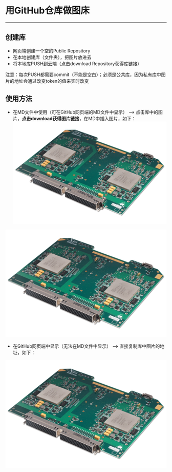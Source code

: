 # 用GitHub仓库做图床
---

## 创建库
* 网页端创建一个空的Public Repository
* 在本地创建库（文件夹），把图片放进去
* 将本地库PUSH到云端（点击download Repository获得库链接）

注意：每次PUSH都需要commit（不能是空白）；必须是公共库，因为私有库中图片的地址会通过改变token的值来实时改变

## 使用方法

* 在MD文件中使用（可在GitHub网页端的MD文件中显示） --> 点击库中的图片，**点击download获得图片链接**，在MD中插入图片，如下：
![](https://raw.githubusercontent.com/P-Lyn/PICBED/master/chips_overview/FPGA_xcalibur5090.png)


![](https://raw.githubusercontent.com/P-Lyn/PICBED/master/chips_overview/FPGA_xcalibur5090.png)

* 在GitHub网页端中显示（无法在MD文件中显示） --> 直接复制库中图片的地址，如下：

![](https://github.com/P-Lyn/PICBED/blob/master/chips_overview/FPGA_xcalibur5090.png)
